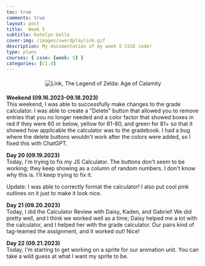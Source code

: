 ```yaml
---
toc: true
comments: true
layout: post
title:  Week 5
subtitle: Katelyn Gelle
cover-img: /images/swordplaylink.gif
description: My documentation of my week 5 CSSE code!
type: plans
courses: { csse: {week: 5} }
categories: [C1.4]
---
```


<div style="text-align: center; margin-top: 20px; margin-bottom: 20px;">
  <img src="{{site.baseurl}}/images/imsetlink.gif" alt="Link, The Legend of Zelda: Age of Calamity" />
</div>  

**Weekend (09.16.2023-09.18.2023)**  
This weekend, I was able to successfully make changes to the grade calculator. I was able to create a "Delete" button that allowed you to remove entries that you no longer needed and a color factor that showed boxes in red if they were 60 or below, yellow for 61-80, and green for 81+ so that it showed how applicable the calculator was to the gradebook. I had a bug where the delete buttons wouldn't work after the colors were added, so I fixed this with ChatGPT.  

**Day 20 (09.19.2023)**  
Today, I'm trying to fix my JS Calculator. The buttons don't seem to be working; they keep showing as a column of random numbers. I don't know why this is. I'll keep trying to fix it.  

Update: I was able to correctly format the calculator! I also put cool pink outlines on it just to make it look nice.  

**Day 21 (09.20.2023)**  
Today, I did the Calculator Review with Daisy, Kaden, and Gabriel! We did pretty well, and I think we worked well as a time; Daisy helped me a lot with the calculator, and I helped her with the grade calculator. Our pairs kind of tag-teamed the assignment, and it worked out! Nice!  

**Day 22 (09.21.2023)**  
Today, I'm starting to get working on a sprite for our animation unit. You can take a wild guess at what I want my sprite to be.